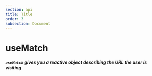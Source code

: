 ```yaml
---
section: api
title: Title
order: 3
subsection: Document
---
```


# useMatch

##### `useMatch` gives you a reactive object describing the URL the user is visiting
